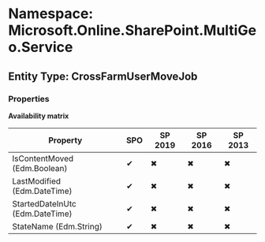 # Namespace: Microsoft.Online.SharePoint.MultiGeo.Service
## Entity Type: CrossFarmUserMoveJob

### Properties

**Availability matrix**

Property | SPO | SP 2019 | SP 2016 | SP 2013
----------|-----|---------|---------|--------
IsContentMoved (Edm.Boolean) | ✔ | ✖ | ✖ | ✖
LastModified (Edm.DateTime) | ✔ | ✖ | ✖ | ✖
StartedDateInUtc (Edm.DateTime) | ✔ | ✖ | ✖ | ✖
StateName (Edm.String) | ✔ | ✖ | ✖ | ✖

